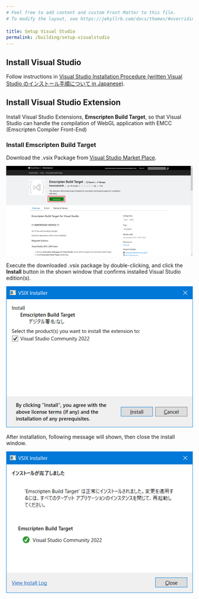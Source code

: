 ```yaml
---
# Feel free to add content and custom Front Matter to this file.
# To modify the layout, see https://jekyllrb.com/docs/themes/#overriding-theme-defaults

title: Setup Visual Studio
permalink: /building/setup-visualstudio
---
```


## Install Visual Studio

Follow instructions in [Visual Studio Installation Procedure (written Visual Studio のインストール手順について in Japanese)](https://siv3d.github.io/download/windows/#11-system-requirements-for-development).

## Install Visual Studio Extension

Install Visual Studio Extensions, **Emscripten Build Target**, so that Visual Studio can handle the compilation of WebGL application with EMCC (Emscripten Compiler Front-End)

### Install Emscripten Build Target

Download the .vsix Package from [Visual Studio Market Place](https://marketplace.visualstudio.com/items?itemName=KamenokoSoft.emscripten-build-support).

![InstallBuildSupport1.png](/assets/img/building/setup-visualstudio/InstallBuildSupport1.png)

Execute the downloaded .vsix package by double-clicking, and click the **Install** button in the shown window that confirms installed Visual Studio edition(s).

![InstallBuildSupport2.png](/assets/img/building/setup-visualstudio/InstallBuildSupport2.png)

After installation, following message will shown, then close the install window.

![InstallBuildSupport3.png](/assets/img/building/setup-visualstudio/InstallBuildSupport3.png)
